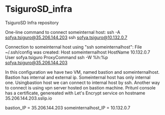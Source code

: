 # TsiguroSD_infra
TsiguroSD Infra repository

One-line command to connect someinternal host:
ssh -A  sofya.tsiguro@35.206.144.203 ssh sofya.tsiguro@10.132.0.7

Connection to someinternal host using "ssh someinternalhost":
	File ~/.ssh/config was created:
		Host someinternalhost
		HostName 10.132.0.7
		User sofya.tsiguro
		ProxyCommand ssh -W %h:%p sofya.tsiguro@35.206.144.203

In this configuration we have two VM, named bastion and someinternalhost. Bastion has internal and external ip. Someinternal host has only internal one. Usingbastion host we can connect to internal host by ssh. Another way to connect is using vpn server hosted on bastion machine.
Pritunl console has a certificate, genereated with Let's Encrypt service on hostname 35.206.144.203.sslip.io

bastion_IP = 35.206.144.203
someinternalhost_IP = 10.132.0.7
